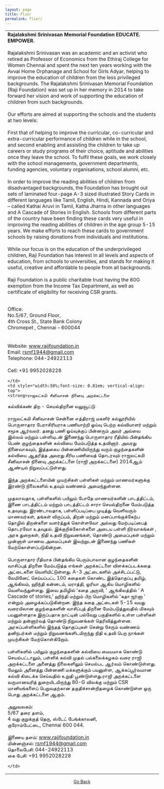 ```yaml
---
layout: page
title: Flier
permalink: flier/
---
```


<!-- <object data="{{ site.url }}{{ site.baseurl }}/_pdfs/Algebra_I_Reference_Sheet.pdf" width="1000" height="1000" type="application/pdf"></object> -->

<!-- <object data="../assets/RSMF_Flier.pdf" width="105%" height="1000" type="application/pdf"></object> -->

<table style="width:100%">
 <tr>
    <td style="width:50%; vertical-align: top">
    <strong>Rajalakshmi Srinivasan Memorial Foundation
EDUCATE. EMPOWER.</strong>
<br>
<br>
Rajalakshmi Srinivasan was an academic and an activist who retired as Professor of Economics from the Ethiraj College for Women Chennai and spent the next ten years working with the Avvai Home Orphanage and School for Girls Adyar, helping to improve the education of children from the less privileged backgrounds. The Rajalakshmi Srinivasan Memorial Foundation (Raji Foundation) was set up in her memory in 2014 to take forward her vision and work of supporting the education of children from such backgrounds.
<br>
<br>
Our efforts are aimed at supporting the schools and the students at two levels:
<br>
<br>
First that of helping to improve the curricular, co-curricular and extra-curricular performance of children while in the school, and second enabling and assisting the children to take up careers or study programs of their choice, aptitude and abilities once they leave the school. To fulfil these goals, we work closely with the school managements, government departments, funding agencies, voluntary organisations, school alumni, etc.
<br>
<br>
In order to improve the reading abilities of children from disadvantaged backgrounds, the Foundation has brought out sets of laminated four-page A-3 sized illustrated Story Cards in different languages like Tamil, English, Hindi, Kannada and Oriya – called Kathai Aruvi in Tamil, Katha Jharna in other languages and A Cascade of Stories in English. Schools from different parts of the country have been finding these cards very useful in improving the reading abilities of children in the age group 5-15 years. We make efforts to reach these cards to government schools by raising donations from individuals and institutions.  
<br>
<br>
While our focus is on the education of the underprivileged children, Raji Foundation has interest in all levels and aspects of education, from schools to universities, and stands for making it useful, creative and affordable to people from all backgrounds.
<br>
<br>
Raji Foundation is a public charitable trust having the 80G exemption from the Income Tax Department, as well as certificate of eligibility for receiving CSR grants.
<br>
<br>

Office:<br>
No.5/67, Ground Floor,<br>
4th Cross St., State Bank Colony<br>
Chromepet , Chennai – 600044<br>
<br>
<br>
Website: www.rajifoundation.in<br>
Email: rsmf1944@gmail.com<br>
Telephone: 044-24922113<br>  
Cell:  +91 9952028228<br>

    </td>
    <td style="width:50%;font-size: 0.81em; vertical-align: top">
    <strong>ராஜலட்சுமி சீனிவாசன் நினைவு அறக்கட்டளை
கல்விக்கண் திற - செயல்திறனை வலுவூட்டு</strong>
<br>
<br>
ராஜலட்சுமி சீனிவாசன் சென்னை எத்திராஜ் மகளிர் கல்லூரியில் பொருளாதார பேராசிரியராக பணியாற்றி ஓய்வு பெற்ற கல்வியாளர் மற்றும் சமூக ஆர்வலர். தனது பணி ஓய்வுக்குப் பின்னரும் அவர் அவ்வை இல்லம் மற்றும் பள்ளியுடன் இணைந்து பொருளாதார ரீதியில் பின்தங்கிய பெண் குழந்தைகளின் கல்வியை மேம்படுத்த  உதவினார். அவரது நினைவாகவும், இத்தகைய பின்னணியிலிருந்து வரும் குழந்தைகளின் கல்வியை ஆதரித்த அவரது சீரிய பணியைத் தொடரவும் ராஜலட்சுமி சீனிவாசன் நினைவு அறக்கட்டளை (ராஜி அறக்கட்டளை)  2014ஆம் ஆண்டில் நிறுவப்பட்டுள்ளது.
<br>
<br>
இந்த அறக்கட்டளையின் முயற்சிகள் பள்ளிகள் மற்றும் மாணவர்களுக்கு இரண்டு நிலைகளில் உதவும் வண்ணம் அமைந்துள்ளன. 
<br>
<br>
முதலாவதாக, பள்ளிகளில் பயிலும் போதே மாணவர்களின் பாடத்திட்டம், இணை பாடத்திட்டம் மற்றும் பாடத்திட்டம் சாரா  செயல்திறனை மேம்படுத்த உதவுவது. இரண்டாவதாக, பள்ளிப்படிப்பை முடித்து வெளிவரும் மாணவர்கள், தங்கள் விருப்பம், திறன் மற்றும் மனப்பாங்குக்கேற்ப தொழில் திறன்களை வளர்த்துக் கொள்ளவோ அல்லது மேற்படிப்பைத்  தொடரவோ உதவுதல். இக்குறிக்கோள்களை அடைய பள்ளி நிர்வாகங்கள் , அரசு துறைகள், நிதி உதவி நிறுவனங்கள், தொண்டு அமைப்புகள் மற்றும் முன்னாள் மாணவ அமைப்புகள் இவற்றுடன் இணைந்து பணிகள் மேற்கொள்ளப்படுகின்றன.
<br>
<br>
பொருளாதார ரீதியாக பின்தங்கிய பெரும்பாலான குழந்தைகளின் வாசிப்புத் திறனை மேம்படுத்த எங்கள் அறக்கட்டளை விளக்கப்படக்கதை அட்டைகளை வெளியிட்டுள்ளது.
A-3 அட்டைகளில் அச்சிடப்பட்டு, லேமினேட் செய்யப்பட்ட 100 கதைகள் கொண்ட இத்தொகுப்பு தமிழ், ஆங்கிலம், ஹிந்தி கன்னடம், மராத்தி, ஒரியா ஆகிய மொழிகளில் வெளிவந்துள்ளது. இவை தமிழில் ‘கதை அருவி, ’ ஆங்கிலத்தில் ‘ A Cascade of stories,’  ஹிந்தி மற்றும் பிற மொழிகளில் 'கதா ஜர்னா ' என்றும் அழைக்கப்படுகின்றன. இந்த கதை அட்டைகள் 5-15 வயது வரையிலான குழந்தைகளின் வாசிப்புத் திறனை மேம்படுத்துவதில் மிகவும் பயனுள்ளதாக இருப்பதாக நாட்டின் பல்வேறு பகுதிகளில் உள்ள பள்ளிகள் மற்றும்  தன்னார்வத் தொண்டு நிறுவனங்கள் தெரிவித்துள்ளன. அரசுப்பள்ளிகளில் இந்தத் தொகுப்புகள் சென்று சேரும் வண்ணம் தனிநபர்கள் மற்றும் நிறுவனங்களிடமிருந்து நிதி உதவி பெற நாங்கள் முயற்சிகள் மேற்கொள்கிறோம்.
<br>
<br>
பள்ளிகளில் பயிலும் குழந்தைகளின் கல்வியை மையமாக கொண்டு செயல்பட்டாலும், பள்ளிக் கல்வி முதல் பல்கலைக்கழகம் வரை ராஜி அறக்கட்டளை அனைத்து நிலைகளிலும் செயல்பட ஆர்வம் கொண்டுள்ளது. மேலும் அனைத்து பின்னணி மக்களுக்கும் பயனுள்ள, ஆக்கப்பூர்வமான கல்வி கிடைக்க செய்வதில் உறுதி பூண்டுள்ளது.ராஜி அறக்கட்டளை வருமானவரித் துறையிடமிருந்து 80-G விலக்கு மற்றும் CSR மானியங்களைப் பெறுவதற்கான தகுதிச்சான்றிதழைக் கொண்டுள்ள ஒரு பொது அறக்கட்டளை ஆகும்.
<br>
<br>
அலுவலகம்:<br>
5/67 தரை தளம்,<br>
4 வது குறுக்குத் தெரு, ஸ்டேட் பேங்க்காலனி,<br>
குரோம்பேட்டை, Chennai 600 044.
<br>
<br>
இணைய தளம்: www.rajifoundation.in<br>
மின்னஞ்சல்: rsmf1944@gmail.com<br>
தொலைபேசி: 044-24922113<br>
கை பேசி: +91 9952028228<br>             

    </td>
 </tr>
</table>


<p style="text-align: center;"><a href="#" onClick="history.go(-1)">Go Back</a></p>

